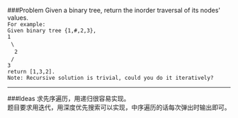 ###Problem
Given a binary tree, return the inorder traversal of its nodes' values.  
`For example:`  
`Given binary tree {1,#,2,3},`  
`1`  
&#160;&#160;`\`  
&#160;&#160;&#160;&#160;`2`  
&#160;&#160;`/`  
`3`  
`return [1,3,2].`  
`Note: Recursive solution is trivial, could you do it iteratively?`

---

###Ideas
求先序遍历，用递归很容易实现。      
题目要求用迭代，用深度优先搜索可以实现，中序遍历的话每次弹出时输出即可。
